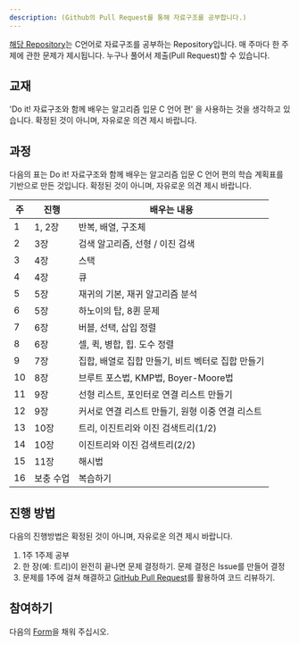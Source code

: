 ```yaml
---
description: (Github의 Pull Request를 통해 자료구조를 공부합니다.)
---
```

[해당 Repository](https://github.com/mansukim1125/c-data-structure-study)는 C언어로 자료구조를 공부하는 Repository입니다. 매 주마다 한 주제에 관한 문제가 제시됩니다. 누구나 풀어서 제출(Pull Request)할 수 있습니다.

## 교재

'Do it! 자료구조와 함께 배우는 알고리즘 입문 C 언어 편' 을 사용하는 것을 생각하고 있습니다. 확정된 것이 아니며, 자유로운 의견 제시 바랍니다.

## 과정

다음의 표는 Do it! 자료구조와 함께 배우는 알고리즘 입문 C 언어 편의 학습 계획표를 기반으로 만든 것입니다. 확정된 것이 아니며, 자유로운 의견 제시 바랍니다.

| 주   | 진행      | 배우는 내용                                       |
| ---- | --------- | ------------------------------------------------- |
| 1    | 1, 2장    | 반복, 배열, 구조체                                |
| 2    | 3장       | 검색 알고리즘, 선형 / 이진 검색                   |
| 3    | 4장       | 스택                                              |
| 4    | 4장       | 큐                                                |
| 5    | 5장       | 재귀의 기본, 재귀 알고리즘 분석                   |
| 6    | 5장       | 하노이의 탑, 8퀸 문제                             |
| 7    | 6장       | 버블, 선택, 삽입 정렬                             |
| 8    | 6장       | 셀, 퀵, 병합, 힙. 도수 정렬                       |
| 9    | 7장       | 집합, 배열로 집합 만들기, 비트 벡터로 집합 만들기 |
| 10   | 8장       | 브루트 포스법, KMP법, Boyer-Moore법               |
| 11   | 9장       | 선형 리스트, 포인터로 연결 리스트 만들기          |
| 12   | 9장       | 커서로 연결 리스트 만들기, 원형 이중 연결 리스트  |
| 13   | 10장      | 트리, 이진트리와 이진 검색트리(1/2)               |
| 14   | 10장      | 이진트리와 이진 검색트리(2/2)                     |
| 15   | 11장      | 해시법                                            |
| 16   | 보충 수업 | 복습하기                                          |

## 진행 방법

다음의 진행방법은 확정된 것이 아니며, 자유로운 의견 제시 바랍니다.

1. 1주 1주제 공부
2. 한 장(예: 트리)이 완전히 끝나면 문제 결정하기. 문제 결정은 Issue를 만들어 결정
3. 문제를 1주에 걸쳐 해결하고 [GitHub Pull Request](https://mansukim1125.github.io/2020/06/20/code-review-guide-for-github.html)를 활용하여 코드 리뷰하기.

## 참여하기

다음의 [Form](https://forms.gle/947NQ943kvnMEMEWA)을 채워 주십시오.
